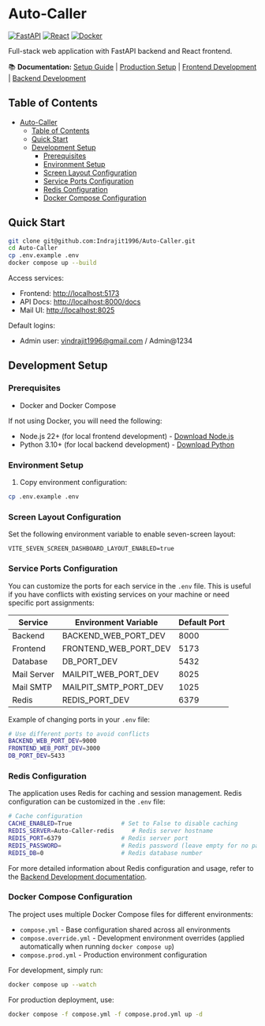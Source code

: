 # Auto-Caller

[![FastAPI](https://img.shields.io/badge/FastAPI-005571?style=flat&logo=fastapi)](https://fastapi.tiangolo.com/) [![React](https://img.shields.io/badge/React-blue?style=flat&logo=react)](https://reactjs.org/) [![Docker](https://img.shields.io/badge/Docker-2496ED?style=flat&logo=docker&logoColor=white)](https://www.docker.com/)

Full-stack web application with FastAPI backend and React frontend.

📚 **Documentation:** [Setup Guide](docs/SETUP.md) | [Production Setup](docs/PRODUCTION.md) | [Frontend Development](frontend/README.md) | [Backend Development](backend/README.md)

## Table of Contents

- [Auto-Caller](#Auto-Caller)
  - [Table of Contents](#table-of-contents)
  - [Quick Start](#quick-start)
  - [Development Setup](#development-setup)
    - [Prerequisites](#prerequisites)
    - [Environment Setup](#environment-setup)
    - [Screen Layout Configuration](#screen-layout-configuration)
    - [Service Ports Configuration](#service-ports-configuration)
    - [Redis Configuration](#redis-configuration)
    - [Docker Compose Configuration](#docker-compose-configuration)

## Quick Start

```bash
git clone git@github.com:Indrajit1996/Auto-Caller.git
cd Auto-Caller
cp .env.example .env
docker compose up --build
```

Access services:

- Frontend: [http://localhost:5173](http://localhost:5173)
- API Docs: [http://localhost:8000/docs](http://localhost:8000/docs)
- Mail UI: [http://localhost:8025](http://localhost:8025)

Default logins:

- Admin user: vindrajit1996@gmail.com / Admin@1234

## Development Setup

### Prerequisites

- Docker and Docker Compose

If not using Docker, you will need the following:

- Node.js 22+ (for local frontend development) - [Download Node.js](https://nodejs.org/en/download/)
- Python 3.10+ (for local backend development) - [Download Python](https://www.python.org/downloads/)

### Environment Setup

1. Copy environment configuration:

```bash
cp .env.example .env
```

### Screen Layout Configuration

Set the following environment variable to enable seven-screen layout:

```text
VITE_SEVEN_SCREEN_DASHBOARD_LAYOUT_ENABLED=true
```

### Service Ports Configuration

You can customize the ports for each service in the `.env` file. This is useful if you have conflicts with existing services on your machine or need specific port assignments:

| Service     | Environment Variable  | Default Port |
| ----------- | --------------------- | ------------ |
| Backend     | BACKEND_WEB_PORT_DEV  | 8000         |
| Frontend    | FRONTEND_WEB_PORT_DEV | 5173         |
| Database    | DB_PORT_DEV           | 5432         |
| Mail Server | MAILPIT_WEB_PORT_DEV  | 8025         |
| Mail SMTP   | MAILPIT_SMTP_PORT_DEV | 1025         |
| Redis       | REDIS_PORT_DEV        | 6379         |

Example of changing ports in your `.env` file:

```bash
# Use different ports to avoid conflicts
BACKEND_WEB_PORT_DEV=9000
FRONTEND_WEB_PORT_DEV=3000
DB_PORT_DEV=5433
```

### Redis Configuration

The application uses Redis for caching and session management. Redis configuration can be customized in the `.env` file:

```bash
# Cache configuration
CACHE_ENABLED=True              # Set to False to disable caching
REDIS_SERVER=Auto-Caller-redis     # Redis server hostname
REDIS_PORT=6379                 # Redis server port
REDIS_PASSWORD=                 # Redis password (leave empty for no password)
REDIS_DB=0                      # Redis database number
```

For more detailed information about Redis configuration and usage, refer to the [Backend Development documentation](Backend/README.md).

### Docker Compose Configuration

The project uses multiple Docker Compose files for different environments:

- `compose.yml` - Base configuration shared across all environments
- `compose.override.yml` - Development environment overrides (applied automatically when running `docker compose up`)
- `compose.prod.yml` - Production environment configuration

For development, simply run:

```bash
docker compose up --watch
```

For production deployment, use:

```bash
docker compose -f compose.yml -f compose.prod.yml up -d
```
